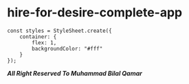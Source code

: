 # hire-for-desire-complete-app

```
const styles = StyleSheet.create({
    container: {
        flex: 1,
        backgroundColor: "#fff"
    }
});

```

***All Right Reserved To Muhammad Bilal Qamar***
